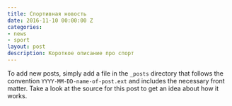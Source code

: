 ```yaml
---
title: Спортивная новость
date: 2016-11-10 00:00:00 Z
categories:
- news
- sport
layout: post
description: Короткое описание про спорт
---
```


To add new posts, simply add a file in the `_posts` directory that follows the convention `YYYY-MM-DD-name-of-post.ext` and includes the necessary front matter. Take a look at the source for this post to get an idea about how it works.
